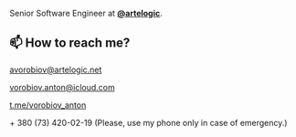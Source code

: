Senior Software Engineer at **[@artelogic](https://github.com/artelogic)**.

## 📫 How to reach me?

avorobiov@artelogic.net 

vorobiov.anton@icloud.com

[t.me/vorobiov_anton](https://t.me/vorobiov_anton) 

\+ 380 (73) 420-02-19 (Please, use my phone only in case of emergency.)
